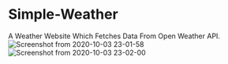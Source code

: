 # Simple-Weather

A Weather Website Which Fetches Data From Open Weather API.
![Screenshot from 2020-10-03 23-01-58](https://user-images.githubusercontent.com/51079951/94998044-d3370e00-05cc-11eb-8be8-43af5f89d153.png)
![Screenshot from 2020-10-03 23-02-00](https://user-images.githubusercontent.com/51079951/94998054-e5b14780-05cc-11eb-9573-ffb6e21e9ffe.png)
